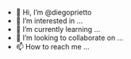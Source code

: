 - 👋 Hi, I’m @diegoprietto
- 👀 I’m interested in ...
- 🌱 I’m currently learning ...
- 💞️ I’m looking to collaborate on ...
- 📫 How to reach me ...

<!---
diegoprietto/diegoprietto is a ✨ special ✨ repository because its `README.md` (this file) appears on your GitHub profile.
You can click the Preview link to take a look at your changes.
--->
